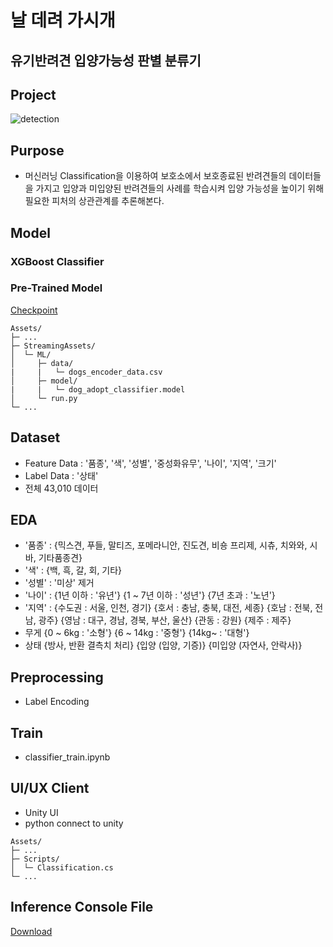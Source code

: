 # 날 데려 가시개

## 유기반려견 입양가능성 판별 분류기

## Project

![detection](https://github.com/user-attachments/assets/1dbe9c9b-50dc-407b-9904-f43659638f55)

## Purpose

- 머신러닝 Classification을 이용하여 보호소에서 보호종료된 반려견들의 데이터들을 가지고 입양과 미입양된 반려견들의 사례를 학습시켜 입양 가능성을 높이기 위해 필요한 피처의 상관관계를 추론해본다.

## Model

### XGBoost Classifier

### Pre-Trained Model

[Checkpoint](https://drive.google.com/file/d/1-8JBnXVFP4lwa0cpHpZA96AeOvFS3hd6/view?usp=drive_link)

```
Assets/
├─ ...
├─ StreamingAssets/
│  └─ ML/
│     ├─ data/
|     |   └─ dogs_encoder_data.csv
│     ├─ model/
|     |   └─ dog_adopt_classifier.model
│     └─ run.py
└─ ...
```

## Dataset

- Feature Data : '품종', '색', '성별', '중성화유무', '나이', '지역', '크기'
- Label Data : '상태'
- 전체 43,010 데이터

## EDA

- '품종' : 
  {믹스견, 푸들, 말티즈, 포메라니안, 진도견, 비숑 프리제, 시츄, 치와와, 시바, 기타품종견}
- '색' :
  {백, 흑, 갈, 회, 기타}
- '성별' :
  '미상' 제거
- '나이' :
  {1년 이하 : '유년'} 
  {1 ~ 7년 이하 : '성년'} 
  {7년 초과 : '노년'}
- '지역' :
  {수도권 : 서울, 인천, 경기}
  {호서 : 충남, 충북, 대전, 세종}
  {호남 : 전북, 전남, 광주}
  {영남 : 대구, 경남, 경북, 부산, 울산}
  {관동 : 강원}
  {제주 : 제주}
- 무게
  {0 ~ 6kg : '소형'}
  {6 ~ 14kg : '중형'}
  {14kg~ : '대형'}
- 상태
  {방사, 반환 결측치 처리}
  {입양 (입양, 기증)}
  {미입양 (자연사, 안락사)}

## Preprocessing

- Label Encoding

## Train

- classifier_train.ipynb

## UI/UX Client

- Unity UI
- python connect to unity

```
Assets/
├─ ...
├─ Scripts/
│  └─ Classification.cs
└─ ...
```
## Inference Console File
[Download](https://drive.google.com/file/d/15_0xkeu8tbjGGqwVO2twnxw5MWyPtdzU/view?usp=drive_link)

